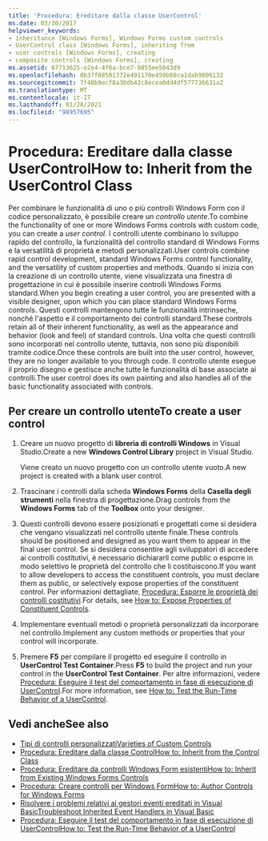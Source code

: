 ```yaml
---
title: 'Procedura: Ereditare dalla classe UserControl'
ms.date: 03/30/2017
helpviewer_keywords:
- inheritance [Windows Forms], Windows Forms custom controls
- UserControl class [Windows Forms], inheriting from
- user controls [Windows Forms], creating
- composite controls [Windows Forms], creating
ms.assetid: 67713625-e2e4-4f6a-bce7-0855ee5043d9
ms.openlocfilehash: 0b37f68501372e491170e450b60ca1dab9806132
ms.sourcegitcommit: 7f48b9ecf8a30db42c8ecea0dd4df577736631a2
ms.translationtype: MT
ms.contentlocale: it-IT
ms.lasthandoff: 01/28/2021
ms.locfileid: "98957695"
---
```

# <a name="how-to-inherit-from-the-usercontrol-class"></a><span data-ttu-id="0c1d3-102">Procedura: Ereditare dalla classe UserControl</span><span class="sxs-lookup"><span data-stu-id="0c1d3-102">How to: Inherit from the UserControl Class</span></span>

<span data-ttu-id="0c1d3-103">Per combinare le funzionalità di uno o più controlli Windows Form con il codice personalizzato, è possibile creare un *controllo utente*.</span><span class="sxs-lookup"><span data-stu-id="0c1d3-103">To combine the functionality of one or more Windows Forms controls with custom code, you can create a *user control*.</span></span> <span data-ttu-id="0c1d3-104">I controlli utente combinano lo sviluppo rapido del controllo, la funzionalità del controllo standard di Windows Forms e la versatilità di proprietà e metodi personalizzati.</span><span class="sxs-lookup"><span data-stu-id="0c1d3-104">User controls combine rapid control development, standard Windows Forms control functionality, and the versatility of custom properties and methods.</span></span> <span data-ttu-id="0c1d3-105">Quando si inizia con la creazione di un controllo utente, viene visualizzata una finestra di progettazione in cui è possibile inserire controlli Windows Forms standard.</span><span class="sxs-lookup"><span data-stu-id="0c1d3-105">When you begin creating a user control, you are presented with a visible designer, upon which you can place standard Windows Forms controls.</span></span> <span data-ttu-id="0c1d3-106">Questi controlli mantengono tutte le funzionalità intrinseche, nonché l'aspetto e il comportamento dei controlli standard.</span><span class="sxs-lookup"><span data-stu-id="0c1d3-106">These controls retain all of their inherent functionality, as well as the appearance and behavior (look and feel) of standard controls.</span></span> <span data-ttu-id="0c1d3-107">Una volta che questi controlli sono incorporati nel controllo utente, tuttavia, non sono più disponibili tramite codice.</span><span class="sxs-lookup"><span data-stu-id="0c1d3-107">Once these controls are built into the user control, however, they are no longer available to you through code.</span></span> <span data-ttu-id="0c1d3-108">Il controllo utente esegue il proprio disegno e gestisce anche tutte le funzionalità di base associate ai controlli.</span><span class="sxs-lookup"><span data-stu-id="0c1d3-108">The user control does its own painting and also handles all of the basic functionality associated with controls.</span></span>

## <a name="to-create-a-user-control"></a><span data-ttu-id="0c1d3-109">Per creare un controllo utente</span><span class="sxs-lookup"><span data-stu-id="0c1d3-109">To create a user control</span></span>

1. <span data-ttu-id="0c1d3-110">Creare un nuovo progetto di **libreria di controlli Windows** in Visual Studio.</span><span class="sxs-lookup"><span data-stu-id="0c1d3-110">Create a new **Windows Control Library** project in Visual Studio.</span></span>

   <span data-ttu-id="0c1d3-111">Viene creato un nuovo progetto con un controllo utente vuoto.</span><span class="sxs-lookup"><span data-stu-id="0c1d3-111">A new project is created with a blank user control.</span></span>

2. <span data-ttu-id="0c1d3-112">Trascinare i controlli dalla scheda **Windows Forms** della **Casella degli strumenti** nella finestra di progettazione.</span><span class="sxs-lookup"><span data-stu-id="0c1d3-112">Drag controls from the **Windows Forms** tab of the **Toolbox** onto your designer.</span></span>

3. <span data-ttu-id="0c1d3-113">Questi controlli devono essere posizionati e progettati come si desidera che vengano visualizzati nel controllo utente finale.</span><span class="sxs-lookup"><span data-stu-id="0c1d3-113">These controls should be positioned and designed as you want them to appear in the final user control.</span></span> <span data-ttu-id="0c1d3-114">Se si desidera consentire agli sviluppatori di accedere ai controlli costitutivi, è necessario dichiararli come public o esporre in modo selettivo le proprietà del controllo che li costituiscono.</span><span class="sxs-lookup"><span data-stu-id="0c1d3-114">If you want to allow developers to access the constituent controls, you must declare them as public, or selectively expose properties of the constituent control.</span></span> <span data-ttu-id="0c1d3-115">Per informazioni dettagliate, [Procedura: Esporre le proprietà dei controlli costitutivi](how-to-expose-properties-of-constituent-controls.md).</span><span class="sxs-lookup"><span data-stu-id="0c1d3-115">For details, see [How to: Expose Properties of Constituent Controls](how-to-expose-properties-of-constituent-controls.md).</span></span>

4. <span data-ttu-id="0c1d3-116">Implementare eventuali metodi o proprietà personalizzati da incorporare nel controllo.</span><span class="sxs-lookup"><span data-stu-id="0c1d3-116">Implement any custom methods or properties that your control will incorporate.</span></span>

5. <span data-ttu-id="0c1d3-117">Premere **F5** per compilare il progetto ed eseguire il controllo in **UserControl Test Container**.</span><span class="sxs-lookup"><span data-stu-id="0c1d3-117">Press **F5** to build the project and run your control in the **UserControl Test Container**.</span></span> <span data-ttu-id="0c1d3-118">Per altre informazioni, vedere [Procedura: Eseguire il test del comportamento in fase di esecuzione di UserControl](how-to-test-the-run-time-behavior-of-a-usercontrol.md).</span><span class="sxs-lookup"><span data-stu-id="0c1d3-118">For more information, see [How to: Test the Run-Time Behavior of a UserControl](how-to-test-the-run-time-behavior-of-a-usercontrol.md).</span></span>

## <a name="see-also"></a><span data-ttu-id="0c1d3-119">Vedi anche</span><span class="sxs-lookup"><span data-stu-id="0c1d3-119">See also</span></span>

- [<span data-ttu-id="0c1d3-120">Tipi di controlli personalizzati</span><span class="sxs-lookup"><span data-stu-id="0c1d3-120">Varieties of Custom Controls</span></span>](varieties-of-custom-controls.md)
- [<span data-ttu-id="0c1d3-121">Procedura: Ereditare dalla classe Control</span><span class="sxs-lookup"><span data-stu-id="0c1d3-121">How to: Inherit from the Control Class</span></span>](how-to-inherit-from-the-control-class.md)
- [<span data-ttu-id="0c1d3-122">Procedura: Ereditare da controlli Windows Form esistenti</span><span class="sxs-lookup"><span data-stu-id="0c1d3-122">How to: Inherit from Existing Windows Forms Controls</span></span>](how-to-inherit-from-existing-windows-forms-controls.md)
- [<span data-ttu-id="0c1d3-123">Procedura: Creare controlli per Windows Form</span><span class="sxs-lookup"><span data-stu-id="0c1d3-123">How to: Author Controls for Windows Forms</span></span>](how-to-author-controls-for-windows-forms.md)
- [<span data-ttu-id="0c1d3-124">Risolvere i problemi relativi ai gestori eventi ereditati in Visual Basic</span><span class="sxs-lookup"><span data-stu-id="0c1d3-124">Troubleshoot Inherited Event Handlers in Visual Basic</span></span>](/dotnet/visual-basic/programming-guide/language-features/events/troubleshooting-inherited-event-handlers)
- [<span data-ttu-id="0c1d3-125">Procedura: Eseguire il test del comportamento in fase di esecuzione di UserControl</span><span class="sxs-lookup"><span data-stu-id="0c1d3-125">How to: Test the Run-Time Behavior of a UserControl</span></span>](how-to-test-the-run-time-behavior-of-a-usercontrol.md)

